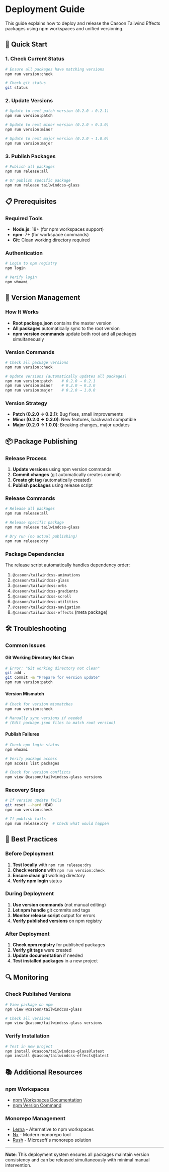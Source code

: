 # Deployment Guide

This guide explains how to deploy and release the Casoon Tailwind Effects packages using npm workspaces and unified versioning.

## 🚀 Quick Start

### 1. Check Current Status
```bash
# Ensure all packages have matching versions
npm run version:check

# Check git status
git status
```

### 2. Update Versions
```bash
# Update to next patch version (0.2.0 → 0.2.1)
npm run version:patch

# Update to next minor version (0.2.0 → 0.3.0)
npm run version:minor

# Update to next major version (0.2.0 → 1.0.0)
npm run version:major
```

### 3. Publish Packages
```bash
# Publish all packages
npm run release:all

# Or publish specific package
npm run release tailwindcss-glass
```

## 📋 Prerequisites

### Required Tools
- **Node.js**: 18+ (for npm workspaces support)
- **npm**: 7+ (for workspace commands)
- **Git**: Clean working directory required

### Authentication
```bash
# Login to npm registry
npm login

# Verify login
npm whoami
```

## 🔧 Version Management

### How It Works
- **Root package.json** contains the master version
- **All packages** automatically sync to the root version
- **npm version commands** update both root and all packages simultaneously

### Version Commands
```bash
# Check all package versions
npm run version:check

# Update versions (automatically updates all packages)
npm run version:patch    # 0.2.0 → 0.2.1
npm run version:minor    # 0.2.0 → 0.3.0
npm run version:major    # 0.2.0 → 1.0.0
```

### Version Strategy
- **Patch (0.2.0 → 0.2.1)**: Bug fixes, small improvements
- **Minor (0.2.0 → 0.3.0)**: New features, backward compatible
- **Major (0.2.0 → 1.0.0)**: Breaking changes, major updates

## 📦 Package Publishing

### Release Process
1. **Update versions** using npm version commands
2. **Commit changes** (git automatically creates commit)
3. **Create git tag** (automatically created)
4. **Publish packages** using release script

### Release Commands
```bash
# Release all packages
npm run release:all

# Release specific package
npm run release tailwindcss-glass

# Dry run (no actual publishing)
npm run release:dry
```

### Package Dependencies
The release script automatically handles dependency order:
1. `@casoon/tailwindcss-animations`
2. `@casoon/tailwindcss-glass`
3. `@casoon/tailwindcss-orbs`
4. `@casoon/tailwindcss-gradients`
5. `@casoon/tailwindcss-scroll`
6. `@casoon/tailwindcss-utilities`
7. `@casoon/tailwindcss-navigation`
8. `@casoon/tailwindcss-effects` (meta package)

## 🛠️ Troubleshooting

### Common Issues

#### Git Working Directory Not Clean
```bash
# Error: "Git working directory not clean"
git add .
git commit -m "Prepare for version update"
npm run version:patch
```

#### Version Mismatch
```bash
# Check for version mismatches
npm run version:check

# Manually sync versions if needed
# (Edit package.json files to match root version)
```

#### Publish Failures
```bash
# Check npm login status
npm whoami

# Verify package access
npm access list packages

# Check for version conflicts
npm view @casoon/tailwindcss-glass versions
```

### Recovery Steps
```bash
# If version update fails
git reset --hard HEAD
npm run version:check

# If publish fails
npm run release:dry  # Check what would happen
```

## 📝 Best Practices

### Before Deployment
1. **Test locally** with `npm run release:dry`
2. **Check versions** with `npm run version:check`
3. **Ensure clean git** working directory
4. **Verify npm login** status

### During Deployment
1. **Use version commands** (not manual editing)
2. **Let npm handle** git commits and tags
3. **Monitor release script** output for errors
4. **Verify published versions** on npm registry

### After Deployment
1. **Check npm registry** for published packages
2. **Verify git tags** were created
3. **Update documentation** if needed
4. **Test installed packages** in a new project

## 🔍 Monitoring

### Check Published Versions
```bash
# View package on npm
npm view @casoon/tailwindcss-glass

# Check all versions
npm view @casoon/tailwindcss-glass versions
```

### Verify Installation
```bash
# Test in new project
npm install @casoon/tailwindcss-glass@latest
npm install @casoon/tailwindcss-effects@latest
```

## 📚 Additional Resources

### npm Workspaces
- [npm Workspaces Documentation](https://docs.npmjs.com/cli/v7/using-npm/workspaces)
- [npm Version Command](https://docs.npmjs.com/cli/v7/commands/npm-version)

### Monorepo Management
- [Lerna](https://lerna.js.org/) - Alternative to npm workspaces
- [Nx](https://nx.dev/) - Modern monorepo tool
- [Rush](https://rushjs.io/) - Microsoft's monorepo solution

---

**Note**: This deployment system ensures all packages maintain version consistency and can be released simultaneously with minimal manual intervention.
